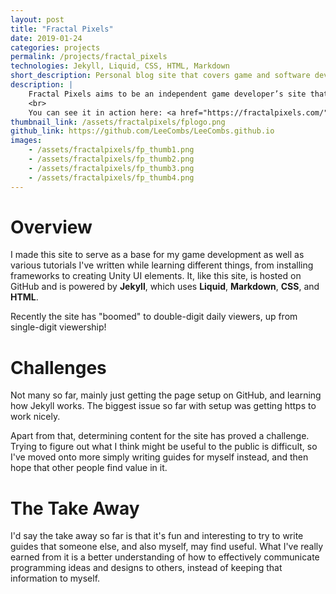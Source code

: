 ```yaml
---
layout: post
title: "Fractal Pixels"
date: 2019-01-24
categories: projects
permalink: /projects/fractal_pixels
technologies: Jekyll, Liquid, CSS, HTML, Markdown
short_description: Personal blog site that covers game and software development, but mostly game related
description: |
    Fractal Pixels aims to be an independent game developer’s site that will hopefully host my game(s) and development blog! While it’s a little barren now, expect content ranging from tutorials to my experiences of learning how to develop games.
    <br>
    You can see it in action here: <a href="https://fractalpixels.com/" onclick="ga('send','event','clicks','fractal-pixels')" target="_blank">Fractal Pixels Home Page</a>
thumbnail_link: /assets/fractalpixels/fplogo.png
github_link: https://github.com/LeeCombs/LeeCombs.github.io
images:
    - /assets/fractalpixels/fp_thumb1.png
    - /assets/fractalpixels/fp_thumb2.png
    - /assets/fractalpixels/fp_thumb3.png
    - /assets/fractalpixels/fp_thumb4.png
---
```


# Overview
I made this site to serve as a base for my game development as well as various tutorials I've written while learning different things, from installing frameworks to creating Unity UI elements. It, like this site, is hosted on GitHub and is powered by **Jekyll**, which uses **Liquid**, **Markdown**, **CSS**, and **HTML**.

Recently the site has "boomed" to double-digit daily viewers, up from single-digit viewership! 

# Challenges

Not many so far, mainly just getting the page setup on GitHub, and learning how Jekyll works. The biggest issue so far with setup was getting https to work nicely.

Apart from that, determining content for the site has proved a challenge. Trying to figure out what I think might be useful to the public is difficult, so I've moved onto more simply writing guides for myself instead, and then hope that other people find value in it.

# The Take Away
I'd say the take away so far is that it's fun and interesting to try to write guides that someone else, and also myself, may find useful. What I've really earned from it is a better understanding of how to effectively communicate programming ideas and designs to others, instead of keeping that information to myself.
